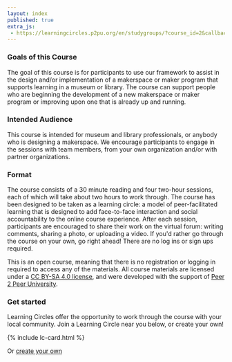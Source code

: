 ```yaml
---
layout: index
published: true
extra_js:
 - https://learningcircles.p2pu.org/en/studygroups/?course_id=2&callback=renderCircles
---
```


### Goals of this Course 
The goal of this course is for participants to use our framework to assist in the design and/or implementation of a makerspace or maker program that supports learning in a museum or library. The course can support people who are beginning the development of a new makerspace or maker program or improving upon one that is already up and running. 

### Intended Audience
This course is intended for museum and library professionals, or anybody who is designing a makerspace. We encourage participants to engage in the sessions with team members, from your own organization and/or with partner organizations. 

### Format
The course consists of a 30 minute reading and four two-hour sessions, each of which will take about two hours to work through. The course has been designed to be taken as a learning circle: a model of peer-facilitated learning that is designed to add face-to-face interaction and social accountability to the online course experience. After each session, participants are encouraged to share their work on the virtual forum: writing comments, sharing a photo, or uploading a video. If you'd rather go through the course on your own, go right ahead! There are no log ins or sign ups required.

This is an open course, meaning that there is no registration or logging in required to access any  of the materials. All course materials are licensed under a [CC BY-SA 4.0 license](https://creativecommons.org/licenses/by-sa/4.0/), and were developed with the support of [Peer 2 Peer University](https://www.p2pu.org/).

### Get started
Learning Circles offer the opportunity to work through the course with your local community. Join a Learning Circle near you below, or create your own!

<div id="lc-container" class="row">
<div class="col-md-4">{% include lc-card.html %}</div>
</div>

Or <a href="https://learningcircles.p2pu.org/" class="btn btn-primary">create your own</a>

<script type="text/javascript">
    function renderCircle(circle, template) {
        var html = template.clone();
        html.find('.d-course_title').text(circle.course_title);
        html.find('.d-facilitator').text(circle.facilitator);
        html.find('.d-venue').text(circle.venue);
        html.find('.d-venue_address').text(circle.venue_address);
        html.find('.d-day').text(circle.day + 's');
        html.find('.d-start_date').text(circle.start_date);
        html.find('.d-meeting_time').text(circle.meeting_time); // format time here
        html.find('.d-time_zone').text(circle.time_zone);
        html.find('.d-end_time').text(circle.end_time);
        html.find('.d-weeks').text(circle.weeks);
        html.find('.d-url').attr('href', circle.url);
        if (circle.image_url.length > 0){
            html.find('.d-image_url').attr('src', circle.image_url);
        }
        return html;
    }

    function renderCircles(circles){
        var container = $('#lc-container');
        var template = $(container.children()[0]).clone();
        container.children().remove();
        for (var i = 0; i< circles.length; ++i){
            var lcHtml = renderCircle(circles[i], template);
            container.append(lcHtml);
        }
    }
</script>
